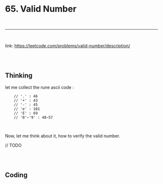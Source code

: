 # 65. Valid Number

<br>

---

<br>

link: https://leetcode.com/problems/valid-number/description/

<br>
<br>

## Thinking

let me collect the rune ascii code :

```
    // '.' : 46
	// '+' : 43
	// '-' : 45
	// 'e' : 101
	// 'E' : 69
	// '0'~'9' : 48~57
```

<br>

Now, let me think about it, how to verify the valid number.

// TODO

<br>
<br>

## Coding

<br>

```go

```